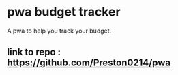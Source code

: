 # pwa budget tracker
A pwa to help you track your budget.
## link to repo : https://github.com/Preston0214/pwa